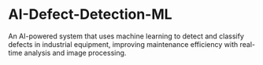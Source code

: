 # AI-Defect-Detection-ML
An AI-powered system that uses machine learning to detect and classify defects in industrial equipment, improving maintenance efficiency with real-time analysis and image processing.
